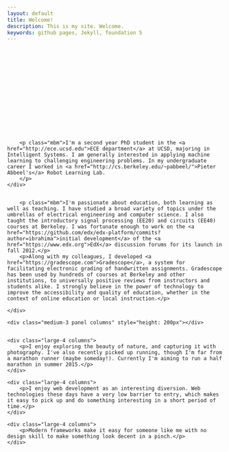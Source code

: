 ```yaml
---
layout: default
title: Welcome!
description: This is my site. Welcome.
keywords: github pages, Jekyll, foundation 5
---
```


<!-- <h1 class="mvl">Whoa! Jekyll, Foundation 5, HTML5 boiler plate and github pages!</h1> -->


<div class="row">
    <div class="medium-3 panel columns" style="height: 200px"></div>
    <div class="medium-9 column">

        <p class="mbm">I'm a second year PhD student in the <a href="http://ece.ucsd.edu">ECE department</a> at UCSD, majoring in Intelligent Systems. I am generally interested in applying machine learning to challenging engineering problems. In my undergraduate career I worked in <a href="http://cs.berkeley.edu/~pabbeel/">Pieter Abbeel's</a> Robot Learning Lab.
        </p>
    </div>
</div>

<div class="row">
    <div class="medium-9 column">

        <p class="mbm">I'm passionate about education, both learning as well as teaching. I have studied a broad variety of topics under the umbrellas of electrical engineering and computer science. I also taught the introductory signal processing (EE20) and circuits (EE40) courses at Berkeley. I was fortunate enough to work on the <a href="https://github.com/edx/edx-platform/commits?author=ibrahima">initial development</a> of the <a href="https://www.edx.org">EdX</a> discussion forums for its launch in fall 2012.</p>
        <p>Along with my colleagues, I developed <a href="https://gradescope.com">Gradescope</a>, a system for facilitating electronic grading of handwritten assignments. Gradescope has been used by hundreds of courses at Berkeley and other institutions, to universally positive reviews from instructors and students alike. I strongly believe in the power of technology to improve the accessibility and quality of education, whether in the context of online education or local instruction.</p>

    </div>

    <div class="medium-3 panel columns" style="height: 200px"></div>
</div>


<div class="row">

    <div class="large-4 columns">
        <p>I enjoy exploring the beauty of nature, and capturing it with photography. I've also recently picked up running, though I'm far from a marathon runner (maybe someday!). Currently I'm aiming to run a half marathon in summer 2015.</p>
    </div>

    <div class="large-4 columns">
        <p>I enjoy web development as an interesting diversion. Web technologies these days have a very low barrier to entry, which makes it easy to pick up and do something interesting in a short period of time.</p>
    </div>

    <div class="large-4 columns">
        <p>Modern frameworks make it easy for someone like me with no design skill to make something look decent in a pinch.</p>
    </div>

</div>
